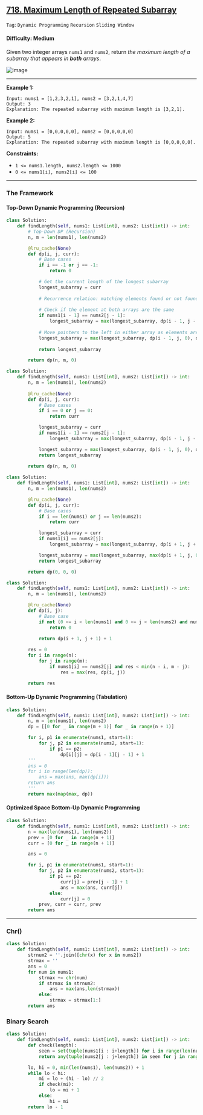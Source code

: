 ## [718. Maximum Length of Repeated Subarray](https://leetcode.com/problems/maximum-length-of-repeated-subarray/)

```Tag```: ```Dynamic Programming``` ```Recursion``` ```Sliding Window```

#### Difficulty: Medium

Given two integer arrays ```nums1``` and ```nums2```, return _the maximum length of a subarray that appears in __both__ arrays_.

![image](https://user-images.githubusercontent.com/35042430/221624291-510db02c-fda9-46ac-9ab8-ebd7724b71ea.png)

---

__Example 1:__
```
Input: nums1 = [1,2,3,2,1], nums2 = [3,2,1,4,7]
Output: 3
Explanation: The repeated subarray with maximum length is [3,2,1].
```

__Example 2:__
```
Input: nums1 = [0,0,0,0,0], nums2 = [0,0,0,0,0]
Output: 5
Explanation: The repeated subarray with maximum length is [0,0,0,0,0].
```

__Constraints:__

- ```1 <= nums1.length, nums2.length <= 1000```
- ```0 <= nums1[i], nums2[i] <= 100```

---

### The Framework

#### Top-Down Dynamic Programming (Recursion)

```Python
class Solution:
    def findLength(self, nums1: List[int], nums2: List[int]) -> int:
        # Top-Down DP (Recursion)
        n, m = len(nums1), len(nums2)

        @lru_cache(None)
        def dp(i, j, curr):
            # Base cases
            if i == -1 or j == -1:
                return 0

            # Get the current length of the longest subarray
            longest_subarray = curr
            
            # Recurrence relation: matching elements found or not found
            
            # Check if the element at both arrays are the same
            if nums1[i - 1] == nums2[j - 1]:
                longest_subarray = max(longest_subarray, dp(i - 1, j - 1, curr + 1))
            
            # Move pointers to the left in either array as elements are different, reset the subarray size
            longest_subarray = max(longest_subarray, dp(i - 1, j, 0), dp(i, j - 1, 0))
            
            return longest_subarray

        return dp(n, m, 0)
```

```Python
class Solution:
    def findLength(self, nums1: List[int], nums2: List[int]) -> int:
        n, m = len(nums1), len(nums2)
        
        @lru_cache(None)
        def dp(i, j, curr):
            # Base cases
            if i == 0 or j == 0:
                return curr

            longest_subarray = curr
            if nums1[i - 1] == nums2[j - 1]:
                longest_subarray = max(longest_subarray, dp(i - 1, j - 1, curr + 1))

            longest_subarray = max(longest_subarray, dp(i - 1, j, 0), dp(i, j - 1, 0))
            return longest_subarray
        
        return dp(n, m, 0)
```

```Python
class Solution:
    def findLength(self, nums1: List[int], nums2: List[int]) -> int:
        n, m = len(nums1), len(nums2)

        @lru_cache(None)
        def dp(i, j, curr):
            # Base cases
            if i == len(nums1) or j == len(nums2):
                return curr

            longest_subarray = curr
            if nums1[i] == nums2[j]:
                longest_subarray = max(longest_subarray, dp(i + 1, j + 1, curr + 1))

            longest_subarray = max(longest_subarray, max(dp(i + 1, j, 0), dp(i, j + 1, 0)))
            return longest_subarray

        return dp(0, 0, 0)
```

```Python
class Solution:
    def findLength(self, nums1: List[int], nums2: List[int]) -> int:
        n, m = len(nums1), len(nums2)

        @lru_cache(None)
        def dp(i, j):
            # Base case
            if not (0 <= i < len(nums1) and 0 <= j < len(nums2) and nums1[i] == nums2[j]):
                return 0
            
            return dp(i + 1, j + 1) + 1

        res = 0
        for i in range(n):
            for j in range(m):
                if nums1[i] == nums2[j] and res < min(n - i, m - j):
                    res = max(res, dp(i, j))

        return res
```

#### Bottom-Up Dynamic Programming (Tabulation)

```Python
class Solution:
    def findLength(self, nums1: List[int], nums2: List[int]) -> int:
        n, m = len(nums1), len(nums2)
        dp = [[0 for _ in range(m + 1)] for _ in range(n + 1)]

        for i, p1 in enumerate(nums1, start=1):
            for j, p2 in enumerate(nums2, start=1):
                if p1 == p2:
                    dp[i][j] = dp[i - 1][j - 1] + 1
        '''
        ans = 0
        for i in range(len(dp)):
            ans = max(ans, max(dp[i]))
        return ans
        '''
        return max(map(max, dp))
```

#### Optimized Space Bottom-Up Dynamic Programming

```Python
class Solution:
    def findLength(self, nums1: List[int], nums2: List[int]) -> int:
        n = max(len(nums1), len(nums2))
        prev = [0 for _ in range(n + 1)] 
        curr = [0 for _ in range(n + 1)]

        ans = 0

        for i, p1 in enumerate(nums1, start=1):
            for j, p2 in enumerate(nums2, start=1):
                if p1 == p2:
                    curr[j] = prev[j - 1] + 1
                    ans = max(ans, curr[j])
                else:
                    curr[j] = 0
            prev, curr = curr, prev
        return ans
```

---

### Chr()

```Python
class Solution:
    def findLength(self, nums1: List[int], nums2: List[int]) -> int:
        strnum2 = ''.join([chr(x) for x in nums2])
        strmax = ''
        ans = 0
        for num in nums1:
            strmax += chr(num)
            if strmax in strnum2:
                ans = max(ans,len(strmax))
            else:
                strmax = strmax[1:]
        return ans
```

### Binary Search

```Python
class Solution:
    def findLength(self, nums1: List[int], nums2: List[int]) -> int:
        def check(length):
            seen = set(tuple(nums1[i : i+length]) for i in range(len(nums1) - length + 1))
            return any(tuple(nums2[j : j+length]) in seen for j in range(len(nums2) - length + 1))

        lo, hi = 0, min(len(nums1), len(nums2)) + 1
        while lo < hi:
            mi = lo + (hi - lo) // 2
            if check(mi):
                lo = mi + 1
            else:
                hi = mi
        return lo - 1
```
